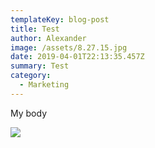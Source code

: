 ```yaml
---
templateKey: blog-post
title: Test
author: Alexander
image: /assets/8.27.15.jpg
date: 2019-04-01T22:13:35.457Z
summary: Test
category:
  - Marketing
---
```

My body

![](/img/andy-banta-300x226.jpg)
